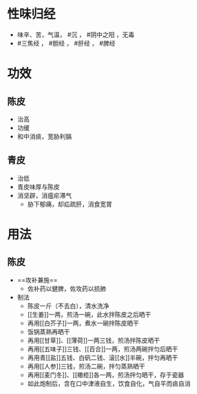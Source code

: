 # 性味归经
- 味辛、苦，气温， #沉 ， #阴中之阳 ，无毒
-  #三焦经 ， #胆经 ， #肝经 ， #脾经 
# 功效
## 陈皮
- 治高
- 功缓
- 和中消痰，宽胁利膈
## 青皮
- 治低
- 青皮味厚与陈皮
- 消坚辟，消瘟疟滞气
    - 胁下郁痛，却疝疏肝，消食宽胃
# 用法
## 陈皮
- ==攻补兼施==
    - 佐补药以健脾，佐攻药以损肺
 - 制法
     - 陈皮一斤（不去白），清水洗净
     - [[生姜]]一两，煎汤一碗，此水拌陈皮之后晒干
     - 再用[[白芥子]]一两，煮水一碗拌陈皮晒干
     - 饭锅蒸熟再晒干
     - 再用[[甘草]]、[[薄荷]]一两三钱，煎汤拌陈皮晒干
     - 再用[[五味子]]三钱、[[百合]]一两，煎汤两碗拌匀后晒干
     - 再用青[[盐]]五钱、白矾二钱、滚[[水]]半碗，拌匀再晒干
     - 再用[[人参]]三钱，煎汤二碗，拌匀蒸熟晒干
     - 再用[[麦门冬]]、[[橄榄]]各一两，煎汤拌匀晒干，存于瓷器
     - 如此炮制后，含在口中津液自生，饮食自化，气自平而痰自消